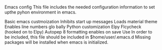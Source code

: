 Emacs config
This file includes the needed configuration information to set upthe pyhon environment in emacs.

Basic emacs custmoization
Inhibits start up messages
Loads material theme
Enables line numbers glo bally
Python customization
Elpy
Flcycheck (hooked on to Elpy)
Autopep 8 formatting enables on save
Use
In order to be included, this file should be included in $home/user/.emacs.d
Missing packages will be installed when emacs is initialized.